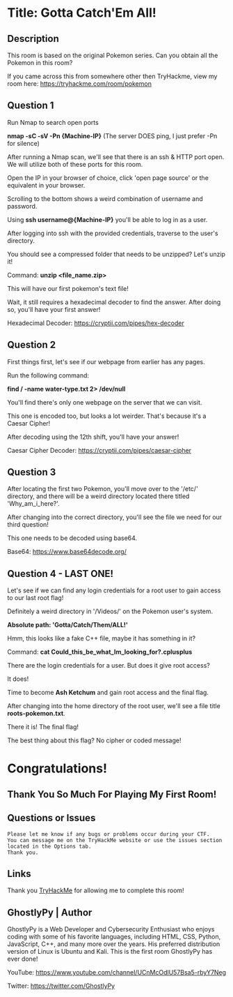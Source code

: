 # Title: Gotta Catch'Em All!

## Description

This room is based on the original Pokemon series. Can you obtain all the Pokemon in this room?

If you came across this from somewhere other then TryHackme, view my room here: https://tryhackme.com/room/pokemon


## Question 1

Run Nmap to search open ports

**nmap -sC -sV -Pn {Machine-IP}** (The server DOES ping, I just prefer -Pn for silence)

After running a Nmap scan, we'll see that there is an ssh & HTTP port open. We will utilize both of these ports for this room.

Open the IP in your browser of choice, click 'open page source' or the equivalent in your browser.

Scrolling to the bottom shows a weird combination of username and password.

Using **ssh username@{Machine-IP}** you'll be able to log in as a user.

After logging into ssh with the provided credentials, traverse to the user's directory.

You should see a compressed folder that needs to be unzipped? Let's unzip it!

Command: **unzip <file_name.zip>**

This will have our first pokemon's text file!

Wait, it still requires a hexadecimal decoder to find the answer. After doing so, you'll have your first answer!

Hexadecimal Decoder: https://cryptii.com/pipes/hex-decoder


## Question 2

First things first, let's see if our webpage from earlier has any pages.

Run the following command:

**find / -name water-type.txt 2> /dev/null**

You'll find there's only one webpage on the server that we can visit.

This one is encoded too, but looks a lot weirder. That's because it's a Caesar Cipher!

After decoding using the 12th shift, you'll have your answer!

Caesar Cipher Decoder: https://cryptii.com/pipes/caesar-cipher


## Question 3

After locating the first two Pokemon, you'll move over to the '/etc/' directory, and there will be a weird directory located there titled 'Why_am_i_here?'.

After changing into the correct directory, you'll see the file we need for our third question!

This one needs to be decoded using base64.

Base64: https://www.base64decode.org/


## Question 4 - LAST ONE!

Let's see if we can find any login credentials for a root user to gain access to our last root flag!

Definitely a weird directory in '/Videos/' on the Pokemon user's system.

**Absolute path: 'Gotta/Catch/Them/ALL!'**

Hmm, this looks like a fake C++ file, maybe it has something in it?

Command: **cat Could_this_be_what_Im_looking_for?.cplusplus**

There are the login credentials for a user. But does it give root access?

It does!

Time to become **Ash Ketchum** and gain root access and the final flag.

After changing into the home directory of the root user, we'll see a file title **roots-pokemon.txt**.

There it is! The final flag!

The best thing about this flag? No cipher or coded message!

# Congratulations!


## Thank You So Much For Playing My First Room!


## Questions or Issues
```
Please let me know if any bugs or problems occur during your CTF.
You can message me on the TryHackMe website or use the issues section located in the Options tab.
Thank you.
```

## Links

Thank you [TryHackMe](https://tryhackme.com) for allowing me to complete this room!

## GhostlyPy | Author

GhostlyPy is a Web Developer and Cybersecurity Enthusiast who enjoys coding with some of his favorite languages, including HTML, CSS, Python, JavaScript, C++, and many more over the years. His preferred distribution version of Linux is Ubuntu and Kali. This is the first room GhostlyPy has ever done!

YouTube: https://www.youtube.com/channel/UCnMcOdlU57Bsa5-rbyY7Neg

Twitter: https://twitter.com/GhostlyPy

